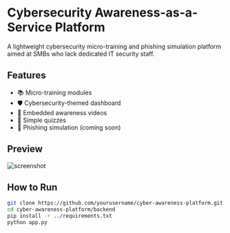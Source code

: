 # Cybersecurity Awareness-as-a-Service Platform

A lightweight cybersecurity micro-training and phishing simulation platform aimed at SMBs who lack dedicated IT security staff.

## Features

- 📚 Micro-training modules
- 🛡️ Cybersecurity-themed dashboard
- 🎥 Embedded awareness videos
- 📝 Simple quizzes
- 📧 Phishing simulation (coming soon)

## Preview

![screenshot](preview.png)

## How to Run

```bash
git clone https://github.com/yourusername/cyber-awareness-platform.git
cd cyber-awareness-platform/backend
pip install -r ../requirements.txt
python app.py